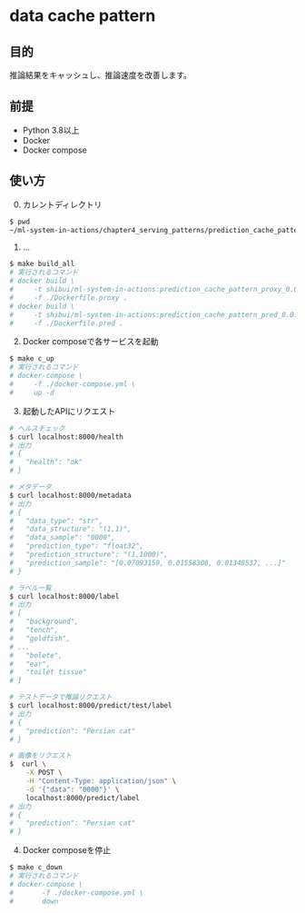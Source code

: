 # data cache pattern

## 目的

推論結果をキャッシュし、推論速度を改善します。

## 前提

- Python 3.8以上
- Docker
- Docker compose

## 使い方

0. カレントディレクトリ

```sh
$ pwd
~/ml-system-in-actions/chapter4_serving_patterns/prediction_cache_pattern
```

1. ...

```sh
$ make build_all
# 実行されるコマンド
# docker build \
#     -t shibui/ml-system-in-actions:prediction_cache_pattern_proxy_0.0.1 \
#     -f ./Dockerfile.proxy .
# docker build \
#     -t shibui/ml-system-in-actions:prediction_cache_pattern_pred_0.0.1 \
#     -f ./Dockerfile.pred .
```

2. Docker composeで各サービスを起動

```sh
$ make c_up
# 実行されるコマンド
# docker-compose \
#     -f ./docker-compose.yml \
#     up -d
```

3. 起動したAPIにリクエスト

```sh
# ヘルスチェック
$ curl localhost:8000/health
# 出力
# {
#   "health": "ok"
# }

# メタデータ
$ curl localhost:8000/metadata
# 出力
# {
#   "data_type": "str",
#   "data_structure": "(1,1)",
#   "data_sample": "0000",
#   "prediction_type": "float32",
#   "prediction_structure": "(1,1000)",
#   "prediction_sample": "[0.07093159, 0.01558308, 0.01348537, ...]"
# }

# ラベル一覧
$ curl localhost:8000/label 
# 出力
# [
#   "background",
#   "tench",
#   "goldfish",
# ...
#   "bolete",
#   "ear",
#   "toilet tissue"
# ]

# テストデータで推論リクエスト
$ curl localhost:8000/predict/test/label
# 出力
# {
#   "prediction": "Persian cat"
# }

# 画像をリクエスト
$  curl \
    -X POST \
    -H "Content-Type: application/json" \
    -d '{"data": "0000"}' \
    localhost:8000/predict/label
# 出力
# {
#   "prediction": "Persian cat"
# }
```

4. Docker composeを停止

```sh
$ make c_down
# 実行されるコマンド
# docker-compose \
# 		-f ./docker-compose.yml \
# 		down
```

